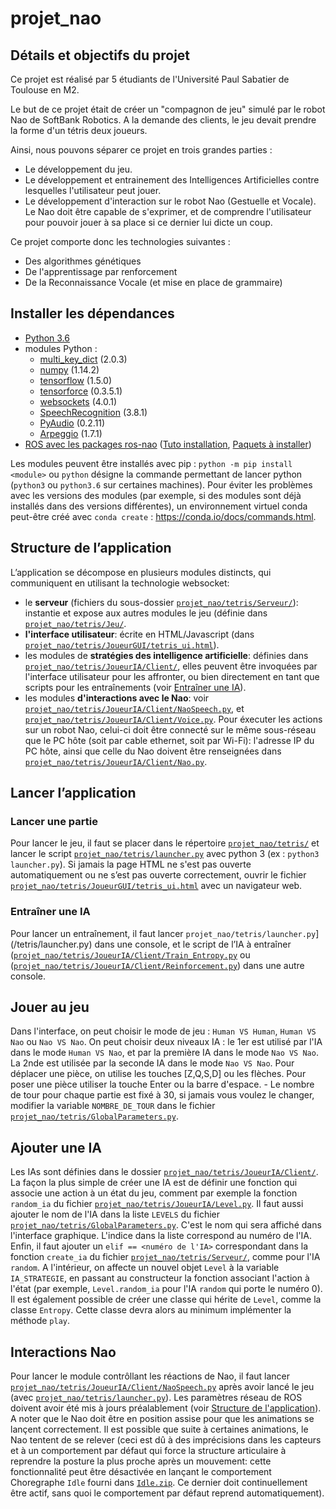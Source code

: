# projet_nao

## Détails et objectifs du projet
Ce projet est réalisé par 5 étudiants de l'Université Paul Sabatier de Toulouse en M2.

Le but de ce projet était de créer un "compagnon de jeu" simulé par le robot Nao de SoftBank Robotics. A la demande des clients, le jeu devait prendre la forme d'un tétris deux joueurs. 

Ainsi, nous pouvons séparer ce projet en trois grandes parties : 
* Le développement du jeu.
* Le développement et entrainement des Intelligences Artificielles contre lesquelles l'utilisateur peut jouer.
* Le développement d'interaction sur le robot Nao (Gestuelle et Vocale). Le Nao doit être capable de s'exprimer, et de comprendre l'utilisateur pour pouvoir jouer à sa place si ce dernier lui dicte un coup.

Ce projet comporte donc les technologies suivantes : 
* Des algorithmes génétiques
* De l'apprentissage par renforcement
* De la Reconnaissance Vocale (et mise en place de grammaire)
      

## Installer les dépendances
* [Python 3.6](https://www.python.org/downloads/)
* modules Python :
  * [multi_key_dict](https://pypi.python.org/pypi/multi_key_dict/2.0.3) (2.0.3)
  * [numpy](https://pypi.python.org/pypi/numpy/1.14.2) (1.14.2)
  * [tensorflow](https://pypi.python.org/pypi/tensorflow/1.5.0) (1.5.0)
  * [tensorforce](https://pypi.python.org/pypi/tensorforce/0.3.5.1) (0.3.5.1)
  * [websockets](https://pypi.python.org/pypi/websockets/4.0.1) (4.0.1)
  * [SpeechRecognition](https://pypi.python.org/pypi/SpeechRecognition/3.8.1) (3.8.1)
  * [PyAudio](https://pypi.python.org/pypi/PyAudio/0.2.11) (0.2.11)
  * [Arpeggio](https://pypi.python.org/pypi/Arpeggio/1.7.1) (1.7.1)
* [ROS avec les packages ros-nao](http://wiki.ros.org/nao) ([Tuto installation](http://wiki.ros.org/nao/Tutorials/Installation), [Paquets à installer](http://wiki.ros.org/nao#Library_Overview))

Les modules peuvent être installés avec pip : `python -m pip install <module>` ou `python` désigne la commande permettant de lancer python (`python3` ou `python3.6` sur certaines machines). Pour éviter les problèmes avec les versions des modules (par exemple, si des modules sont déjà installés dans des versions différentes), un environnement virtuel conda peut-être créé avec `conda create` : https://conda.io/docs/commands.html.

## Structure de l’application
L’application se décompose en plusieurs modules distincts, qui communiquent en utilisant la technologie websocket:
* le **serveur** (fichiers du sous-dossier [`projet_nao/tetris/Serveur/`](/tetris/Serveur/)): instantie et expose aux autres modules le jeu (définie dans [`projet_nao/tetris/Jeu/`](/tetris/Jeu/).
* **l'interface utilisateur**: écrite en HTML/Javascript (dans [`projet_nao/tetris/JoueurGUI/tetris_ui.html`](/tetris/JoueurGUI/tetris_ui.html)).
* les modules de **stratégies des intelligence artificielle**: définies dans [`projet_nao/tetris/JoueurIA/Client/`](/tetris/JoueurIA/Client/), elles peuvent être invoquées par l'interface utilisateur pour les affronter, ou bien directement en tant que scripts pour les entraînements (voir [Entraîner une IA](#entra%C3%AEner-une-ia)).
* les modules **d'interactions avec le Nao**: voir [`projet_nao/tetris/JoueurIA/Client/NaoSpeech.py`](/tetris/JoueurIA/Client/NaoSpeech.py), et [`projet_nao/tetris/JoueurIA/Client/Voice.py`](/tetris/JoueurIA/Client/Voice.py). Pour éxecuter les actions sur un robot Nao, celui-ci doit être connecté sur le même sous-réseau que le PC hôte (soit par cable ethernet, soit par Wi-Fi): l'adresse IP du PC hôte, ainsi que celle du Nao doivent être renseignées dans [`projet_nao/tetris/JoueurIA/Client/Nao.py`](/tetris/JoueurIA/Client/Nao.py).

## Lancer l’application
### Lancer une partie
Pour lancer le jeu, il faut se placer dans le répertoire [`projet_nao/tetris/`](/tetris/) et lancer le script [`projet_nao/tetris/launcher.py`](/tetris/launcher.py) avec python 3 (ex : `python3 launcher.py`). Si jamais la page HTML ne s'est pas ouverte automatiquement ou ne s’est pas ouverte correctement, ouvrir le fichier [`projet_nao/tetris/JoueurGUI/tetris_ui.html`](/tetris/JoueurGUI/tetris_ui.html) avec un navigateur web.
### Entraîner une IA
Pour lancer un entraînement, il faut lancer `projet_nao/tetris/launcher.py`](/tetris/launcher.py) dans une console, et le script de l’IA à entraîner ([`projet_nao/tetris/JoueurIA/Client/Train_Entropy.py`](/tetris/JoueurIA/Client/Train_Entropy.py) ou ([`projet_nao/tetris/JoueurIA/Client/Reinforcement.py`](/tetris/JoueurIA/Client/Reinforcement.py)) dans une autre console.

## Jouer au jeu
Dans l'interface, on peut choisir le mode de jeu : `Human VS Human`, `Human VS Nao` ou `Nao VS Nao`. On peut choisir deux niveaux IA : le 1er est utilisé par l'IA dans le mode `Human VS Nao`, et par la première IA dans le mode `Nao VS Nao`. La 2nde est utilisée par la seconde IA dans le mode `Nao VS Nao`.
Pour déplacer une pièce, on utilise les touches [Z,Q,S,D] ou les flèches. Pour poser une pièce utiliser la touche Enter ou la barre d'espace. - Le nombre de tour pour chaque partie est fixé à 30, si jamais vous voulez le changer, modifier la variable `NOMBRE_DE_TOUR` dans le fichier [`projet_nao/tetris/GlobalParameters.py`](/tetris/GlobalParameters.py).

## Ajouter une IA
Les IAs sont définies dans le dossier [`projet_nao/tetris/JoueurIA/Client/`](/tetris/JoueurIA/Client/). La façon la plus simple de créer une IA est de définir une fonction qui associe une action à un état du jeu, comment par exemple la fonction `random_ia` du fichier [`projet_nao/tetris/JoueurIA/Level.py`](/tetris/JoueurIA/Level.py). Il faut aussi ajouter le nom de l'IA dans la liste `LEVELS` du fichier [`projet_nao/tetris/GlobalParameters.py`](/tetris/GlobalParameters.py). C'est le nom qui sera affiché dans l'interface graphique. L'indice dans la liste correspond au numéro de l'IA. Enfin, il faut ajouter un `elif == <numéro de l'IA>` correspondant dans la fonction `create_ia` du fichier [`projet_nao/tetris/Serveur/`](tetris/Serveur/), comme pour l'IA `random`. A l'intérieur, on affecte un nouvel objet `Level` à la variable `IA_STRATEGIE`, en passant au constructeur la fonction associant l'action à l'état (par exemple, `Level.random_ia` pour l'IA `random` qui porte le numéro 0). Il est également possible de créer une classe qui hérite de `Level`, comme la classe `Entropy`. Cette classe devra alors au minimum implémenter la méthode `play`.

## Interactions Nao
Pour lancer le module contrôllant les réactions de Nao, il faut lancer [`projet_nao/tetris/JoueurIA/Client/NaoSpeech.py`](/tetris/JoueurIA/Client/NaoSpeech.py) après avoir lancé le jeu (avec [`projet_nao/tetris/launcher.py`](/tetris/launcher.py)). Les paramètres réseau de ROS doivent avoir été mis à jours préalablement (voir [Structure de l'application](#structure-de-lapplication)).
A noter que le Nao doit être en position assise pour que les animations se lançent correctement. Il est possible que suite à certaines animations, le Nao tentent de se relever (ceci est dû à des imprécisions dans les capteurs et à un comportement par défaut qui force la structure articulaire à reprendre la posture la plus proche après un mouvement: cette fonctionnalité peut être désactivée en lançant le comportement Choregraphe `Idle` fourni dans [`Idle.zip`](/Idle.zip). Ce dernier doit continuellement être actif, sans quoi le comportement par défaut reprend automatiquement).
